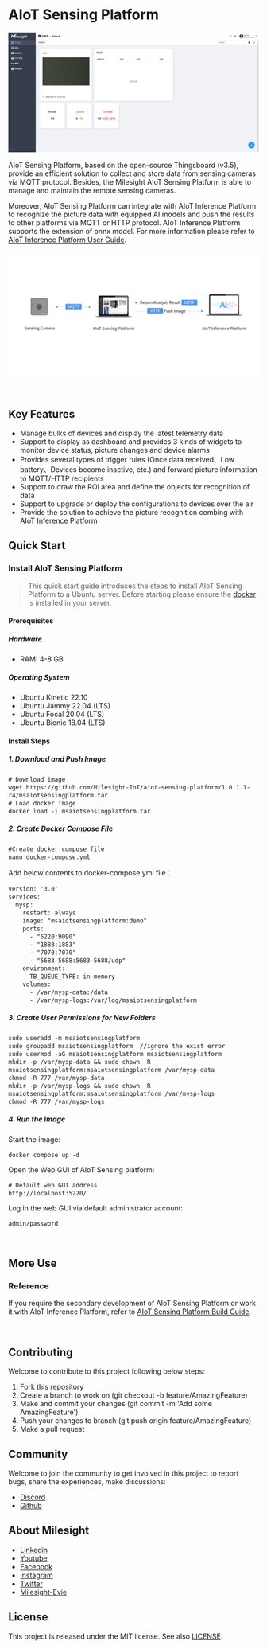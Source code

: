 # AIoT Sensing Platform

![dashboard.png](doc/img/dashboard.png) 

AIoT Sensing Platform, based on the open-source Thingsboard (v3.5), provide an efficient solution to collect and store data from sensing cameras via MQTT protocol. Besides, the Milesight AIoT Sensing Platform is able to manage and maintain the remote sensing cameras.

Moreover, AIoT Sensing Platform can integrate with AIoT Inference Platform to recognize the picture data with equipped AI models and push the results to other platforms via MQTT or HTTP protocol. AIoT Inference Platform supports the extension of onnx model. For more information please refer to [AIoT Inference Platform User Guide](https://resource.milesight.com/milesight/iot/document/aiot-inference-platform-user-guide-en.pdf).

![ai_image](doc/img/ai_image.png)

<br/>

## Key Features

- Manage bulks of devices and display the latest telemetry data
- Support to display as dashboard and provides 3 kinds of widgets to monitor device status, picture changes and device alarms
- Provides several types of trigger rules (Once data received、Low battery、Devices become inactive, etc.) and forward picture information to MQTT/HTTP recipients
- Support to draw the ROI area and define the objects for recognition of data
- Support to upgrade or deploy the configurations to devices over the air
- Provide the solution to achieve the picture recognition combing with AIoT Inference Platform



## Quick Start

### Install AIoT Sensing Platform

> This quick start guide introduces the steps to install AIoT Sensing Platform to a Ubuntu server. Before starting please ensure the [docker](https://docs.docker.com/engine/install/ubuntu/) is installed in your server.
>

#### Prerequisites

##### **Hardware**

- RAM: 4-8 GB

##### **Operating System**

- Ubuntu Kinetic 22.10
- Ubuntu Jammy 22.04 (LTS)
- Ubuntu Focal 20.04 (LTS)
- Ubuntu Bionic 18.04 (LTS)

#### Install Steps

##### 1. Download and Push Image

```
# Download image
wget https://github.com/Milesight-IoT/aiot-sensing-platform/1.0.1.1-r4/msaiotsensingplatform.tar
# Load docker image
docker load -i msaiotsensingplatform.tar
```

##### 2. Create Docker Compose File

```
#Create docker compose file
nano docker-compose.yml
```

Add below contents to docker-compose.yml file：

```
version: '3.0'
services:
  mysp:
    restart: always
    image: "msaiotsensingplatform:demo"
    ports:
      - "5220:9090"
      - "1883:1883"
      - "7070:7070"
      - "5683-5688:5683-5688/udp"
    environment:
      TB_QUEUE_TYPE: in-memory 
    volumes:
      - /var/mysp-data:/data
      - /var/mysp-logs:/var/log/msaiotsensingplatform
```

##### 3. Create User Permissions for New Folders

```
sudo useradd -m msaiotsensingplatform
sudo groupadd msaiotsensingplatform  //ignore the exist error
sudo usermod -aG msaiotsensingplatform msaiotsensingplatform
mkdir -p /var/mysp-data && sudo chown -R msaiotsensingplatform:msaiotsensingplatform /var/mysp-data
chmod -R 777 /var/mysp-data
mkdir -p /var/mysp-logs && sudo chown -R msaiotsensingplatform:msaiotsensingplatform /var/mysp-logs
chmod -R 777 /var/mysp-logs
```

##### 4. Run the Image

Start the image:

```
docker compose up -d
```

Open the Web GUI of AIoT Sensing platform:

```
# Default web GUI address
http://localhost:5220/
```
Log in the web GUI via default administrator account:
```
admin/password
```

<br/>

## More Use

### Reference

If you require the secondary development of AIoT Sensing Platform or work it with AIoT Inference Platform,  refer to [AIoT Sensing Platform Build Guide](doc/README_BUILD_EN.md).

<br/>

## Contributing

Welcome to contribute to this project following below steps:

1. Fork this repository
2. Create a branch to work on (git checkout -b feature/AmazingFeature)
3. Make and commit your changes (git commit -m 'Add some AmazingFeature')
4. Push your changes to branch (git push origin feature/AmazingFeature)
5. Make a pull request


## Community

Welcome to join the community to get involved in this project to report bugs, share the experiences, make discussions:

- [Discord](https://discord.gg/vNFxbwfErm "Discord")
- [Github](https://github.com/Milesight-IoT "GitHub")

## About Milesight

- [Linkedin](https://www.linkedin.com/company/milesightiot "Linkedin")
- [Youtube](https://www.youtube.com/c/MilesightIoT "Youtube")
- [Facebook](https://www.facebook.com/MilesightIoT "Facebook")
- [Instagram](https://www.instagram.com/milesightiot/ "Instagram")
- [Twitter](https://twitter.com/MilesightIoT "Twitter")
- [Milesight-Evie](https://www.linkedin.com/in/milesight-evie/ "Milesight-Evie")

## License

This project is released under the MIT license. See also [LICENSE](LICENSE).
